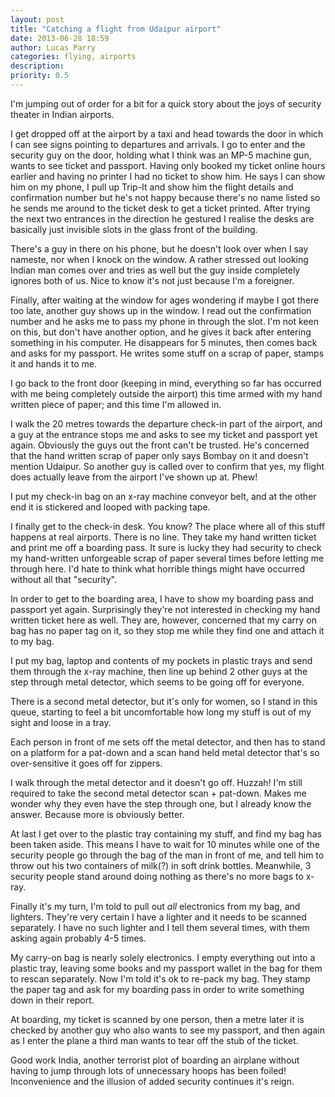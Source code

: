 ```yaml
---
layout: post
title: "Catching a flight from Udaipur airport"
date: 2013-06-28 18:59
author: Lucas Parry
categories: flying, airports
description: 
priority: 0.5
---
```


I'm jumping out of order for a bit for a quick story about the joys of security theater in Indian airports.

I get dropped off at the airport by a taxi and head towards the door in which I can see signs pointing to departures and arrivals. I go to enter and the security guy on the door, holding what I think was an MP-5 machine gun, wants to see ticket and passport. Having only booked my ticket online hours earlier and having no printer I had no ticket to show him. He says I can show him on my phone, I pull up Trip-It and show him the flight details and confirmation number but he's not happy because there's no name listed so he sends me around to the ticket desk to get a ticket printed. After trying the next two entrances in the direction he gestured I realise the desks are basically just invisible slots in the glass front of the building.

There's a guy in there on his phone, but he doesn't look over when I say nameste, nor when I knock on the window. A rather stressed out looking Indian man comes over and tries as well but the guy inside completely ignores both of us. Nice to know it's not just because I'm a foreigner.

<!-- more -->

Finally, after waiting at the window for ages wondering if maybe I got there too late, another guy shows up in the window. I read out the confirmation number and he asks me to pass my phone in through the slot. I'm not keen on this, but don't have another option, and he gives it back after entering something in his computer. He disappears for 5 minutes, then comes back and asks for my passport. He writes some stuff on a scrap of paper, stamps it and hands it to me.

I go back to the front door (keeping in mind, everything so far has occurred with me being completely outside the airport) this time armed with my hand written piece of paper; and this time I'm allowed in.

I walk the 20 metres towards the departure check-in part of the airport, and a guy at the entrance stops me and asks to see my ticket and passport yet again. Obviously the guys out the front can't be trusted. He's concerned that the hand written scrap of paper only says Bombay on it and doesn't mention Udaipur. So another guy is called over to confirm that yes, my flight does actually leave from the airport I've shown up at. Phew!

I put my check-in bag on an x-ray machine conveyor belt, and at the other end it is stickered and looped with packing tape.

I finally get to the check-in desk. You know? The place where all of this stuff happens at real airports. There is no line. They take my hand written ticket and print me off a boarding pass. It sure is lucky they had security to check my hand-written unforgeable scrap of paper several times before letting me through here. I'd hate to think what horrible things might have occurred without all that "security".

In order to get to the boarding area, I have to show my boarding pass and passport yet again. Surprisingly they're not interested in checking my hand written ticket here as well. They are, however, concerned that my carry on bag has no paper tag on it, so they stop me while they find one and attach it to my bag.

I put my bag, laptop and contents of my pockets in plastic trays and send them through the x-ray machine, then line up behind 2 other guys at the step through metal detector, which seems to be going off for everyone.

There is a second metal detector, but it's only for women, so I stand in this queue, starting to feel a bit uncomfortable how long my stuff is out of my sight and loose in a tray.

Each person in front of me sets off the metal detector, and then has to stand on a platform for a pat-down and a scan hand held metal detector that's so over-sensitive it goes off for zippers.

I walk through the metal detector and it doesn't go off. Huzzah! I'm still required to take the second metal detector scan + pat-down. Makes me wonder why they even have the step through one, but I already know the answer. Because more is obviously better.

At last I get over to the plastic tray containing my stuff, and find my bag has been taken aside. This means I have to wait for 10 minutes while one of the security people go through the bag of the man in front of me, and tell him to throw out his two containers of milk(?) in soft drink bottles. Meanwhile, 3 security people stand around doing nothing as there's no more bags to x-ray.

Finally it's my turn, I'm told to pull out _all_ electronics from my bag, and lighters. They're very certain I have a lighter and it needs to be scanned separately. I have no such lighter and I tell them several times, with them asking again probably 4-5 times.

My carry-on bag is nearly solely electronics. I empty everything out into a plastic tray, leaving some books and my passport wallet in the bag for them to rescan separately. Now I'm told it's ok to re-pack my bag. They stamp the paper tag and ask for my boarding pass in order to write something down in their report.

At boarding, my ticket is scanned by one person, then a metre later it is checked by another guy who also wants to see my passport, and then again as I enter the plane a third man wants to tear off the stub of the ticket.

Good work India, another terrorist plot of boarding an airplane without having to jump through lots of unnecessary hoops has been foiled! Inconvenience and the illusion of added security continues it's reign.


